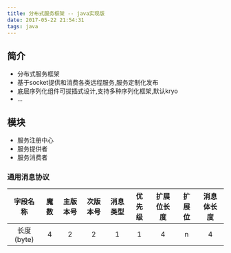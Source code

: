 ```yaml
---
title: 分布式服务框架 -- java实现版
date: 2017-05-22 21:54:31
tags: java
---
```

## 简介
- 分布式服务框架
- 基于socket提供和消费各类远程服务,服务定制化发布
- 底层序列化组件可拔插式设计,支持多种序列化框架,默认kryo
- ...

## 模块
- 服务注册中心
- 服务提供者
- 服务消费者

### 通用消息协议

| 字段名称|  魔数  |主版本号|次版本号|消息类型|优先级|扩展位长度|扩展位|消息体长度|
|:------:|:-----:|:-----:|:-----:|:-----:|:----:|:------:|:----:|:------:|
| 长度 (byte)| 4  | 2     | 2     |  1    | 1   | 4       |  n  | 4       |
<!--more-->
